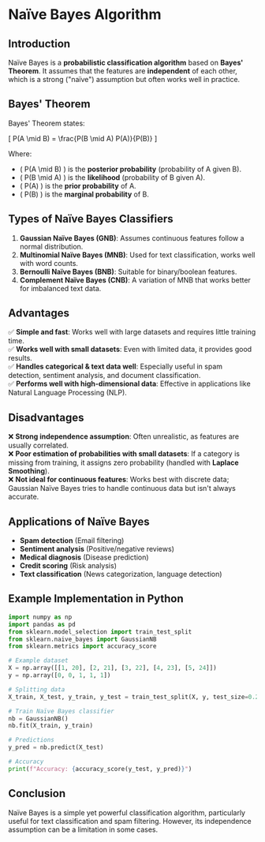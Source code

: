 # Naïve Bayes Algorithm

## Introduction
Naïve Bayes is a **probabilistic classification algorithm** based on **Bayes' Theorem**. It assumes that the features are **independent** of each other, which is a strong ("naïve") assumption but often works well in practice.

## Bayes' Theorem
Bayes' Theorem states:

\[
P(A \mid B) = \frac{P(B \mid A) P(A)}{P(B)}
\]

Where:
- \( P(A \mid B) \) is the **posterior probability** (probability of A given B).
- \( P(B \mid A) \) is the **likelihood** (probability of B given A).
- \( P(A) \) is the **prior probability** of A.
- \( P(B) \) is the **marginal probability** of B.

## Types of Naïve Bayes Classifiers
1. **Gaussian Naïve Bayes (GNB)**: Assumes continuous features follow a normal distribution.
2. **Multinomial Naïve Bayes (MNB)**: Used for text classification, works well with word counts.
3. **Bernoulli Naïve Bayes (BNB)**: Suitable for binary/boolean features.
4. **Complement Naïve Bayes (CNB)**: A variation of MNB that works better for imbalanced text data.

## Advantages
✅ **Simple and fast**: Works well with large datasets and requires little training time.  
✅ **Works well with small datasets**: Even with limited data, it provides good results.  
✅ **Handles categorical & text data well**: Especially useful in spam detection, sentiment analysis, and document classification.  
✅ **Performs well with high-dimensional data**: Effective in applications like Natural Language Processing (NLP).  

## Disadvantages
❌ **Strong independence assumption**: Often unrealistic, as features are usually correlated.  
❌ **Poor estimation of probabilities with small datasets**: If a category is missing from training, it assigns zero probability (handled with **Laplace Smoothing**).  
❌ **Not ideal for continuous features**: Works best with discrete data; Gaussian Naïve Bayes tries to handle continuous data but isn't always accurate.  

## Applications of Naïve Bayes
- **Spam detection** (Email filtering)
- **Sentiment analysis** (Positive/negative reviews)
- **Medical diagnosis** (Disease prediction)
- **Credit scoring** (Risk analysis)
- **Text classification** (News categorization, language detection)

## Example Implementation in Python
```python
import numpy as np
import pandas as pd
from sklearn.model_selection import train_test_split
from sklearn.naive_bayes import GaussianNB
from sklearn.metrics import accuracy_score

# Example dataset
X = np.array([[1, 20], [2, 21], [3, 22], [4, 23], [5, 24]])
y = np.array([0, 0, 1, 1, 1])

# Splitting data
X_train, X_test, y_train, y_test = train_test_split(X, y, test_size=0.2, random_state=42)

# Train Naïve Bayes classifier
nb = GaussianNB()
nb.fit(X_train, y_train)

# Predictions
y_pred = nb.predict(X_test)

# Accuracy
print(f"Accuracy: {accuracy_score(y_test, y_pred)}")
```

## Conclusion
Naïve Bayes is a simple yet powerful classification algorithm, particularly useful for text classification and spam filtering. However, its independence assumption can be a limitation in some cases.



